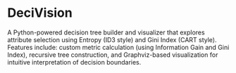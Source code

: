 # DeciVision
A Python-powered decision tree builder and visualizer that explores attribute selection using Entropy (ID3 style) and Gini Index (CART style). Features include: custom metric calculation (using Information Gain and Gini Index), recursive tree construction, and Graphviz-based visualization for intuitive interpretation of decision boundaries.
